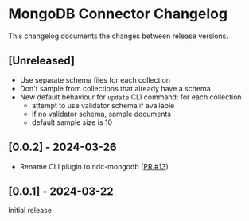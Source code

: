 # MongoDB Connector Changelog
This changelog documents the changes between release versions.

## [Unreleased]
- Use separate schema files for each collection
- Don't sample from collections that already have a schema
- New default behaviour for `update` CLI command: for each collection
  - attempt to use validator schema if available
  - if no validator schema, sample documents
  - default sample size is 10

## [0.0.2] - 2024-03-26
- Rename CLI plugin to ndc-mongodb ([PR #13](https://github.com/hasura/ndc-mongodb/pull/13))

## [0.0.1] - 2024-03-22
Initial release